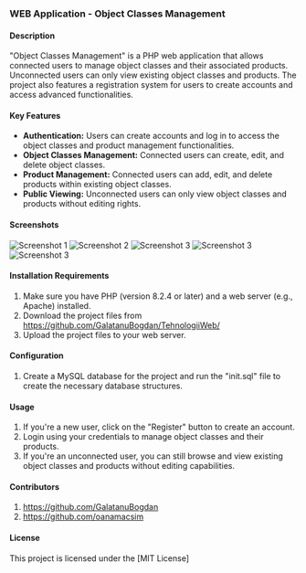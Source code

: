 ### WEB Application - Object Classes Management

#### Description
"Object Classes Management" is a PHP web application that allows connected users to manage object classes and their associated products. Unconnected users can only view existing object classes and products. The project also features a registration system for users to create accounts and access advanced functionalities.

#### Key Features
- **Authentication:** Users can create accounts and log in to access the object classes and product management functionalities.
- **Object Classes Management:** Connected users can create, edit, and delete object classes.
- **Product Management:** Connected users can add, edit, and delete products within existing object classes.
- **Public Viewing:** Unconnected users can only view object classes and products without editing rights.

#### Screenshots
![Screenshot 1](https://github.com/GalatanuBogdan/TehnologiiWeb/blob/main/images/Screenshot%202023-07-27%20at%2019.48.28.png)
![Screenshot 2](https://github.com/GalatanuBogdan/TehnologiiWeb/blob/main/images/Screenshot%202023-07-27%20at%2019.49.33.png)
![Screenshot 3](https://github.com/GalatanuBogdan/TehnologiiWeb/blob/main/images/Screenshot%202023-07-27%20at%2019.49.44.png)
![Screenshot 3](https://github.com/GalatanuBogdan/TehnologiiWeb/blob/main/images/Screenshot%202023-07-27%20at%2019.50.11.png)
![Screenshot 3](https://github.com/GalatanuBogdan/TehnologiiWeb/blob/main/images/Screenshot%202023-07-27%20at%2019.49.03.png)

#### Installation Requirements
1. Make sure you have PHP (version 8.2.4 or later) and a web server (e.g., Apache) installed.
2. Download the project files from https://github.com/GalatanuBogdan/TehnologiiWeb/
3. Upload the project files to your web server.

#### Configuration
1. Create a MySQL database for the project and run the "init.sql" file to create the necessary database structures.

#### Usage
1. If you're a new user, click on the "Register" button to create an account.
2. Login using your credentials to manage object classes and their products.
3. If you're an unconnected user, you can still browse and view existing object classes and products without editing capabilities.

#### Contributors
1. https://github.com/GalatanuBogdan
2. https://github.com/oanamacsim

#### License
This project is licensed under the [MIT License]
